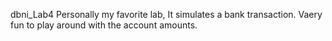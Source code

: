 dbni_Lab4
  Personally my favorite lab, It simulates a bank transaction. Vaery fun to play around with the account amounts. 
